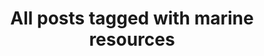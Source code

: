 ---
layout: tag
title: "All posts tagged with marine resources"
permalink: /weblog/tags/marine-resources/
taxonomy: marine resources
---
